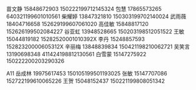 苗文静 15848672903 150222199712145324
包慧 17865573265 640321199601010561
柴耀婷 13847321810 150303199702140024
武雨薇 18404716658 152629199607061020
高佳敏 15848817120 152626199502084227
谷亚虹 13948528665 150203198512051522
王敏 15044819182 15282520001010392X
李丹 15248857593 15282320000605312X
辛丽梅 13848839834 150421198210062721
吴笑言 13190698348 411424198812130561
白雪蒙 15147275922 150222200203290326

A11
岳成林 19975617453 150105199501193025
张敏 15147707086 152722199610065226
王贺 15048152437 150221199808051342
